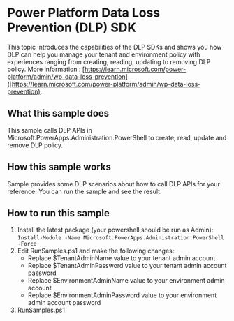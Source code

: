 # Power Platform Data Loss Prevention (DLP) SDK 

This topic introduces the capabilities of the DLP SDKs and shows you how DLP can help you manage your tenant and environment policy with experiences ranging from creating, reading, updating to removing DLP policy. More information : [https://learn.microsoft.com/power-platform/admin/wp-data-loss-prevention]([https://learn.microsoft.com/power-platform/admin/wp-data-loss-prevention).

## What this sample does

This sample calls DLP APIs in Microsoft.PowerApps.Administration.PowerShell to create, read, update and remove DLP policy.

## How this sample works

Sample provides some DLP scenarios about how to call DLP APIs for your reference. You can run the sample and see the result.

## How to run this sample

1. Install the latest package (your powershell should be run as Admin): <br/>
   `Install-Module -Name Microsoft.PowerApps.Administration.PowerShell -Force`
2. Edit RunSamples.ps1 and make the following changes:
   - Replace $TenantAdminName value to your tenant admin account
   - Replace $TenantAdminPassword value to your tenant admin account password
   - Replace $EnvironmentAdminName value to your environment admin account
   - Replace $EnvironmentAdminPassword value to your environment admin account password
3. RunSamples.ps1